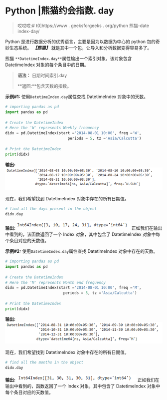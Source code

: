 # Python |熊猫约会指数. day

> 哎哎哎:# t0]https://www . geeksforgeeks . org/python 熊猫-date index-day/

Python 是进行数据分析的优秀语言，主要是因为以数据为中心的 python 包的奇妙生态系统。 ***【熊猫】*** 就是其中一个包，让导入和分析数据变得容易多了。

熊猫 `**DatetimeIndex.day**`属性输出一个索引对象，该对象包含 DatetimeIndex 对象的每个条目中的日期。

> **语法：** 日期时间索引.day
> 
> **返回:**包含天数的指数。

**示例#1:** 使用`DatetimeIndex.day`属性查找 DatetimeIndex 对象中的天数。

```py
# importing pandas as pd
import pandas as pd

# Create the DatetimeIndex
# Here the 'W' represents Weekly frequency
didx = pd.DatetimeIndex(start ='2014-08-01 10:00', freq ='W',
                            periods = 5, tz ='Asia/Calcutta')

# Print the DatetimeIndex
print(didx)
```

**输出:**
![](img/94985781bc59c11062018141674f33bc.png)

现在，我们希望找到 DatetimeIndex 对象中存在的所有日期值。

```py
# find all the days present in the object
didx.day
```

**输出:**
![](img/d88947b0701bd820d82b6560fe4bc41f.png)
正如我们在输出中看到的，该函数返回了一个 Index 对象，其中包含了 DatetimeIndex 对象中每个条目对应的天数值。

**示例#2:** 使用`DatetimeIndex.day`属性查找 DatetimeIndex 对象中存在的天数。

```py
# importing pandas as pd
import pandas as pd

# Create the DatetimeIndex
# Here the 'M' represents Month end frequency
didx = pd.DatetimeIndex(start ='2014-08-01 10:00', freq ='M', 
                          periods = 5, tz ='Asia/Calcutta')

# Print the DatetimeIndex
print(didx)
```

**输出:**
![](img/6a4d50abdb4e92376b9420296aed9b33.png)

现在，我们希望找到 DatetimeIndex 对象中存在的所有日期值。

```py
# find all the months in the object
didx.day
```

**输出:**
![](img/d1990a8ffbdae2bd523c75e635089347.png)
正如我们在输出中看到的，函数返回了一个 Index 对象，其中包含了 DatetimeIndex 对象中每个条目对应的天数值。